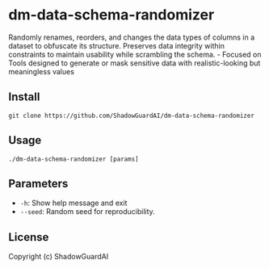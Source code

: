 # dm-data-schema-randomizer
Randomly renames, reorders, and changes the data types of columns in a dataset to obfuscate its structure. Preserves data integrity within constraints to maintain usability while scrambling the schema. - Focused on Tools designed to generate or mask sensitive data with realistic-looking but meaningless values

## Install
`git clone https://github.com/ShadowGuardAI/dm-data-schema-randomizer`

## Usage
`./dm-data-schema-randomizer [params]`

## Parameters
- `-h`: Show help message and exit
- `--seed`: Random seed for reproducibility.

## License
Copyright (c) ShadowGuardAI
